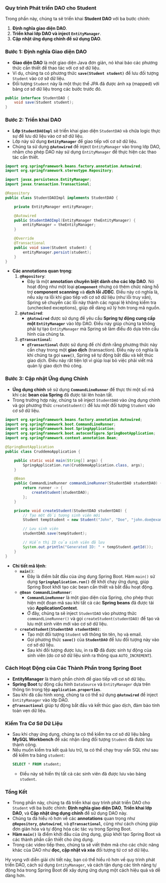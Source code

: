 
### **Quy trình Phát triển DAO cho Student**
Trong phần này, chúng ta sẽ triển khai **Student DAO** với ba bước chính:
1. **Định nghĩa giao diện DAO**.
2. **Triển khai lớp DAO và inject `EntityManager`**.
3. **Cập nhật ứng dụng chính để sử dụng DAO**.

### **Bước 1: Định nghĩa Giao diện DAO**
- **Giao diện DAO** là một giao diện Java đơn giản, nó khai báo các phương thức cần thiết để thao tác với cơ sở dữ liệu.
- Ví dụ, chúng ta có phương thức **`save(Student student)`** để lưu đối tượng `Student` vào cơ sở dữ liệu.
- Đối tượng `Student` này là một thực thể JPA đã được ánh xạ (mapped) với bảng cơ sở dữ liệu trong các bước trước đó.

```java
public interface StudentDAO {
    void save(Student student);
}
```

### **Bước 2: Triển khai DAO**
- **Lớp `StudentDAOImpl`** sẽ triển khai giao diện `StudentDAO` và chứa logic thực sự để lưu dữ liệu vào cơ sở dữ liệu.
- Lớp này sử dụng **`EntityManager`** để giao tiếp với cơ sở dữ liệu.
- Chúng ta sử dụng **`@Autowired`** để inject `EntityManager` vào trong lớp DAO, nhằm cho phép DAO này sử dụng `EntityManager` để thực hiện các thao tác cần thiết.

```java
import org.springframework.beans.factory.annotation.Autowired;
import org.springframework.stereotype.Repository;

import javax.persistence.EntityManager;
import javax.transaction.Transactional;

@Repository
public class StudentDAOImpl implements StudentDAO {

    private EntityManager entityManager;

    @Autowired
    public StudentDAOImpl(EntityManager theEntityManager) {
        entityManager = theEntityManager;
    }

    @Override
    @Transactional
    public void save(Student student) {
        entityManager.persist(student);
    }
}
```

- **Các annotations quan trọng**:
  1. **`@Repository`**:
     - Đây là một **annotation chuyên biệt dành cho các lớp DAO**. Nó hoạt động như một loại **`@Component`** nhưng có thêm chức năng hỗ trợ **component scanning** và **dịch lỗi JDBC**. Điều này có nghĩa là, nếu xảy ra lỗi khi giao tiếp với cơ sở dữ liệu (như lỗi truy vấn), Spring sẽ chuyển các lỗi này thành các ngoại lệ không kiểm tra (unchecked exceptions), giúp dễ dàng xử lý hơn trong mã nguồn.
  2. **`@Autowired`**:
     - **`@Autowired`** được sử dụng để yêu cầu **Spring tự động cung cấp một `EntityManager`** vào lớp DAO. Điều này giúp chúng ta không phải tự tạo `EntityManager` mà Spring sẽ làm điều đó dựa trên cấu hình của chúng ta.
  3. **`@Transactional`**:
     - **`@Transactional`** được sử dụng để chỉ định rằng phương thức này cần chạy trong một **giao dịch** (transaction). Điều này có nghĩa là khi chúng ta gọi **`save()`**, Spring sẽ tự động bắt đầu và kết thúc giao dịch. Điều này rất tiện lợi vì giúp loại bỏ việc phải viết mã quản lý giao dịch thủ công.

### **Bước 3: Cập nhật Ứng dụng Chính**
- **Ứng dụng chính** sẽ sử dụng **`CommandLineRunner`** để thực thi một số mã khi các **bean của Spring** đã được tải lên hoàn tất.
- Trong trường hợp này, chúng ta sẽ inject `StudentDAO` vào ứng dụng chính và gọi phương thức `createStudent()` để lưu một đối tượng `Student` vào cơ sở dữ liệu.

```java
import org.springframework.beans.factory.annotation.Autowired;
import org.springframework.boot.CommandLineRunner;
import org.springframework.boot.SpringApplication;
import org.springframework.boot.autoconfigure.SpringBootApplication;
import org.springframework.context.annotation.Bean;

@SpringBootApplication
public class CruddemoApplication {

    public static void main(String[] args) {
        SpringApplication.run(CruddemoApplication.class, args);
    }

    @Bean
    public CommandLineRunner commandLineRunner(StudentDAO studentDAO) {
        return runner -> {
            createStudent(studentDAO);
        };
    }

    private void createStudent(StudentDAO studentDAO) {
        // Tạo một đối tượng sinh viên mới
        Student tempStudent = new Student("John", "Doe", "john.doe@example.com");

        // Lưu sinh viên
        studentDAO.save(tempStudent);

        // Hiển thị ID của sinh viên đã lưu
        System.out.println("Generated ID: " + tempStudent.getId());
    }
}
```

- **Chi tiết mã lệnh**:
  - **`main()`**:
    - Đây là điểm bắt đầu của ứng dụng Spring Boot. Hàm `main()` sử dụng **`SpringApplication.run()`** để khởi chạy ứng dụng, giúp Spring Boot khởi tạo các bean cần thiết và bắt đầu hoạt động.
  - **`@Bean CommandLineRunner`**:
    - **`CommandLineRunner`** là một giao diện của Spring, cho phép thực hiện một đoạn mã sau khi tất cả các **Spring beans** đã được tải vào **ApplicationContext**.
    - Ở đây, chúng ta sẽ inject `StudentDAO` vào phương thức `commandLineRunner()` và gọi `createStudent(studentDAO)` để tạo và lưu một sinh viên mới vào cơ sở dữ liệu.
  - **`createStudent(StudentDAO studentDAO)`**:
    - Tạo một đối tượng `Student` với thông tin tên, họ và email.
    - Gọi phương thức **`save()`** của **`StudentDAO`** để lưu đối tượng này vào cơ sở dữ liệu.
    - Sau khi đối tượng được lưu, in ra **ID** đã được sinh tự động của sinh viên (do cơ sở dữ liệu sinh ra thông qua `AUTO_INCREMENT`).

### **Cách Hoạt Động của Các Thành Phần trong Spring Boot**
- **EntityManager** là thành phần chính để giao tiếp với cơ sở dữ liệu.
- **Spring Boot** tự động cấu hình `DataSource` và `EntityManager` dựa trên thông tin trong tệp **`application.properties`**.
- Sau khi đã cấu hình xong, chúng ta có thể sử dụng **`@Autowired`** để inject `EntityManager` vào lớp DAO.
- **`@Transactional`** giúp tự động bắt đầu và kết thúc giao dịch, đảm bảo tính toàn vẹn dữ liệu.

### **Kiểm Tra Cơ Sở Dữ Liệu**
- Sau khi chạy ứng dụng, chúng ta có thể kiểm tra cơ sở dữ liệu bằng **MySQL Workbench** để xác nhận rằng đối tượng `Student` đã được lưu thành công.
- Nếu muốn kiểm tra kết quả lưu trữ, ta có thể chạy truy vấn SQL như sau để kiểm tra bảng `student`:
  ```sql
  SELECT * FROM student;
  ```
  - Điều này sẽ hiển thị tất cả các sinh viên đã được lưu vào bảng `student`.

### **Tổng Kết**
- Trong phần này, chúng ta đã triển khai quy trình phát triển DAO cho `Student` với ba bước chính: **Định nghĩa giao diện DAO**, **Triển khai lớp DAO**, và **Cập nhật ứng dụng chính** để sử dụng DAO này.
- Chúng ta đã hiểu rõ hơn về các **annotations** quan trọng như **`@Repository`**, **`@Autowired`**, và **`@Transactional`**, cũng như cách chúng giúp đơn giản hóa và tự động hóa các tác vụ trong Spring Boot.
- **Hàm `main()`** là điểm khởi đầu của ứng dụng, giúp khởi tạo Spring Boot và các thành phần cần thiết cho ứng dụng.
- Trong các video tiếp theo, chúng ta sẽ viết thêm mã cho các chức năng khác của DAO như **đọc, cập nhật và xóa** đối tượng từ cơ sở dữ liệu.

Hy vọng với diễn giải chi tiết này, bạn có thể hiểu rõ hơn về quy trình phát triển DAO, cách sử dụng `EntityManager`, và cách tận dụng các tính năng tự động hóa trong Spring Boot để xây dựng ứng dụng một cách hiệu quả và dễ dàng hơn.
